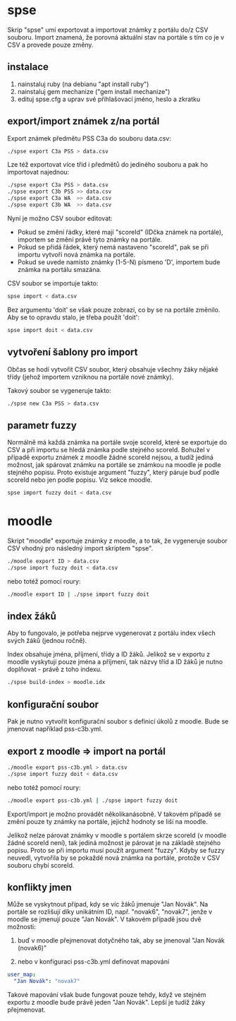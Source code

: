 # spse

Skrip "spse" umí exportovat a importovat známky z portálu do/z CSV souboru. Import znamená, že porovná aktuální stav na portále s tím co je v CSV a provede pouze změny.

## instalace

1. nainstaluj ruby (na debianu "apt install ruby")
2. nainstaluj gem mechanize ("gem install mechanize")
4. edituj spse.cfg a uprav své přihlašovací jméno, heslo a zkratku

## export/import známek z/na portál

Export známek předmětu PSS C3a do souboru data.csv:

```bash
./spse export C3a PSS > data.csv
```

Lze též exportovat více tříd i předmětů do jediného souboru a pak ho importovat najednou:

```bash
./spse export C3a PSS > data.csv
./spse export C3b PSS >> data.csv
./spse export C3a WA  >> data.csv
./spse export C3b WA  >> data.csv
```

Nyní je možno CSV soubor editovat:
  - Pokud se změní řádky, které mají "scoreId" (IDčka známek na portále), importem se změní právě tyto známky na portále.
  - Pokud se přidá řádek, který nemá nastaveno "scoreId", pak se při importu vytvoří nová známka na portále.
  - Pokud se uvede namísto známky (1-5-N) písmeno 'D', importem bude známka na portálu smazána.

CSV soubor se importuje takto:

```bash
spse import < data.csv
```

Bez argumentu 'doit' se však pouze zobrazí, co by se na portále změnilo. Aby se to opravdu stalo, je třeba použít 'doit':

```bash
spse import doit < data.csv
```

## vytvoření šablony pro import

Občas se hodí vytvořit CSV soubor, který obsahuje všechny žáky nějaké třídy (jehož importem vzniknou na portále nové známky).

Takový soubor se vygeneruje takto:

```bash
./spse new C3a PSS > data.csv
```

## parametr fuzzy

Normálně má každá známka na portále svoje scoreId, které se exportuje do CSV a při importu se hledá známka podle stejného scoreId.
Bohužel v případě exportu známek z moodle žádné scoreId nejsou, a tudíž jediná možnost, jak spárovat známku na portále se známkou na moodle je podle stejného popisu.
Proto existuje argument "fuzzy", který páruje buď podle scoreId nebo jen podle popisu. Viz sekce moodle.

```bash
spse import fuzzy doit < data.csv
```

# moodle

Skript "moodle" exportuje známky z moodle, a to tak, že vygeneruje soubor CSV vhodný pro následný import skriptem "spse".

```bash
./moodle export ID > data.csv
./spse import fuzzy doit < data.csv
```

nebo totéž pomocí roury:

```bash
./moodle export ID | ./spse import fuzzy doit
```

## index žáků

Aby to fungovalo, je potřeba nejprve vygenerovat z portálu index všech svých žáků (jednou ročně). 

Index obsahuje jména, příjmení, třídy a ID žáků. Jelikož se v exportu z moodle vyskytují pouze jména a příjmení, tak názvy tříd a ID žáků je nutno doplňovat - právě z toho indexu.

```bash
./spse build-index > moodle.idx
```

## konfigurační soubor

Pak je nutno vytvořit konfigurační soubor s definicí úkolů z moodle. Bude se jmenovat například pss-c3b.yml.

## export z moodle => import na portál

```bash
./moodle export pss-c3b.yml > data.csv
./spse import fuzzy doit < data.csv
```

nebo totéž pomocí roury:

```bash
./moodle export pss-c3b.yml | ./spse import fuzzy doit
```

Export/import je možno provádět několikanásobně. V takovém případě se změní pouze ty známky na portále, jejichž hodnoty se liší na moodle.

Jelikož nelze párovat známky v moodle s portálem skrze scoreId (v moodle žádné scoreId není), tak jediná možnost je párovat je na základě stejného popisu.
Proto se při importu musí použít argument "fuzzy". Kdyby se fuzzy neuvedl, vytvořila by se pokaždé nová známka na portále, protože v CSV souboru chybí scoreId.

## konflikty jmen

Může se vyskytnout případ, kdy se víc žáků jmenuje "Jan Novák". Na portále se rozlišují díky unikátním ID, např. "novak6", "novak7",
jenže v moodle se jmenují pouze "Jan Novák". V takovém případě jsou dvě možnosti:

1) buď v moodle přejmenovat dotyčného tak, aby se jmenoval "Jan Novák (novak6)"

2) nebo v konfiguraci pss-c3b.yml definovat mapování

```yaml
user_map:
  "Jan Novák": "novak7"
```

Takové mapování však bude fungovat pouze tehdy, když ve stejném exportu z moodle bude právě jeden "Jan Novák". Lepší je tudíž žáky přejmenovat.
